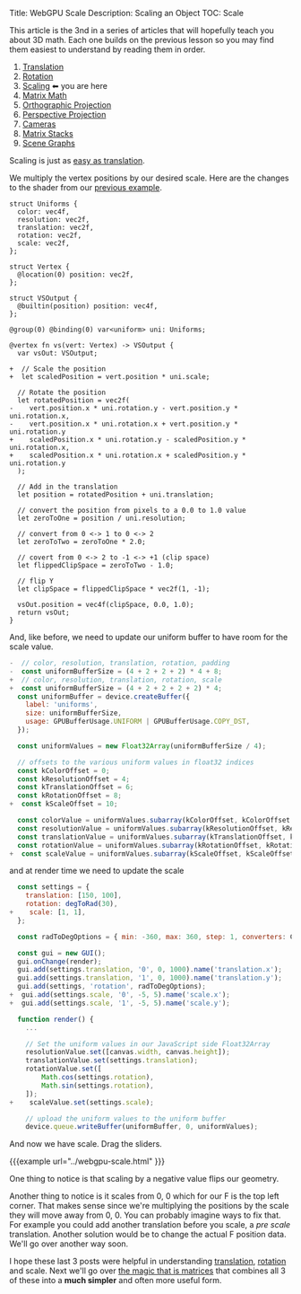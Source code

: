 Title: WebGPU Scale
Description: Scaling an Object
TOC: Scale

This article is the 3nd in a series of articles that will hopefully teach
you about 3D math. Each one builds on the previous lesson so you may find
them easiest to understand by reading them in order.

1. [Translation](webgpu-translation.html)
2. [Rotation](webgpu-rotation.html)
3. [Scaling](webgpu-scale.html) ⬅ you are here
4. [Matrix Math](webgpu-matrix-math.html)
5. [Orthographic Projection](webgpu-orthographic-projection.html)
6. [Perspective Projection](webgpu-perspective-projection.html)
7. [Cameras](webgpu-cameras.html)
8. [Matrix Stacks](webgpu-matrix-stacks.html)
9. [Scene Graphs](webgpu-scene-graphs.html)

Scaling is just as [easy as translation](webgpu-translation.html).

We multiply the vertex positions by our desired scale. Here are the changes
to the shader from our [previous example](webgpu-rotation.html).

```wgsl
struct Uniforms {
  color: vec4f,
  resolution: vec2f,
  translation: vec2f,
  rotation: vec2f,
  scale: vec2f,
};

struct Vertex {
  @location(0) position: vec2f,
};

struct VSOutput {
  @builtin(position) position: vec4f,
};

@group(0) @binding(0) var<uniform> uni: Uniforms;

@vertex fn vs(vert: Vertex) -> VSOutput {
  var vsOut: VSOutput;

+  // Scale the position
+  let scaledPosition = vert.position * uni.scale;

  // Rotate the position
  let rotatedPosition = vec2f(
-    vert.position.x * uni.rotation.y - vert.position.y * uni.rotation.x,
-    vert.position.x * uni.rotation.x + vert.position.y * uni.rotation.y
+    scaledPosition.x * uni.rotation.y - scaledPosition.y * uni.rotation.x,
+    scaledPosition.x * uni.rotation.x + scaledPosition.y * uni.rotation.y
  );

  // Add in the translation
  let position = rotatedPosition + uni.translation;

  // convert the position from pixels to a 0.0 to 1.0 value
  let zeroToOne = position / uni.resolution;

  // convert from 0 <-> 1 to 0 <-> 2
  let zeroToTwo = zeroToOne * 2.0;

  // covert from 0 <-> 2 to -1 <-> +1 (clip space)
  let flippedClipSpace = zeroToTwo - 1.0;

  // flip Y
  let clipSpace = flippedClipSpace * vec2f(1, -1);

  vsOut.position = vec4f(clipSpace, 0.0, 1.0);
  return vsOut;
}
```

And, like before, we need to update our uniform buffer to have room for
the scale value.

```js
-  // color, resolution, translation, rotation, padding
-  const uniformBufferSize = (4 + 2 + 2 + 2) * 4 + 8;
+  // color, resolution, translation, rotation, scale
+  const uniformBufferSize = (4 + 2 + 2 + 2 + 2) * 4;
  const uniformBuffer = device.createBuffer({
    label: 'uniforms',
    size: uniformBufferSize,
    usage: GPUBufferUsage.UNIFORM | GPUBufferUsage.COPY_DST,
  });

  const uniformValues = new Float32Array(uniformBufferSize / 4);

  // offsets to the various uniform values in float32 indices
  const kColorOffset = 0;
  const kResolutionOffset = 4;
  const kTranslationOffset = 6;
  const kRotationOffset = 8;
+  const kScaleOffset = 10;

  const colorValue = uniformValues.subarray(kColorOffset, kColorOffset + 4);
  const resolutionValue = uniformValues.subarray(kResolutionOffset, kResolutionOffset + 2);
  const translationValue = uniformValues.subarray(kTranslationOffset, kTranslationOffset + 2);
  const rotationValue = uniformValues.subarray(kRotationOffset, kRotationOffset + 2);
+  const scaleValue = uniformValues.subarray(kScaleOffset, kScaleOffset + 2);
```

and at render time we need to update the scale

```js
  const settings = {
    translation: [150, 100],
    rotation: degToRad(30),
+    scale: [1, 1],
  };

  const radToDegOptions = { min: -360, max: 360, step: 1, converters: GUI.converters.radToDeg };

  const gui = new GUI();
  gui.onChange(render);
  gui.add(settings.translation, '0', 0, 1000).name('translation.x');
  gui.add(settings.translation, '1', 0, 1000).name('translation.y');
  gui.add(settings, 'rotation', radToDegOptions);
+  gui.add(settings.scale, '0', -5, 5).name('scale.x');
+  gui.add(settings.scale, '1', -5, 5).name('scale.y');

  function render() {
    ...

    // Set the uniform values in our JavaScript side Float32Array
    resolutionValue.set([canvas.width, canvas.height]);
    translationValue.set(settings.translation);
    rotationValue.set([
        Math.cos(settings.rotation),
        Math.sin(settings.rotation),
    ]);
+    scaleValue.set(settings.scale);

    // upload the uniform values to the uniform buffer
    device.queue.writeBuffer(uniformBuffer, 0, uniformValues);
```

And now we have scale. Drag the sliders.

{{{example url="../webgpu-scale.html" }}}

One thing to notice is that scaling by a negative value flips our geometry.

Another thing to notice is it scales from 0, 0 which for our F is the
top left corner. That makes sense since we're multiplying the positions
by the scale they will move away from 0, 0. You can probably
imagine ways to fix that. For example you could add another translation
before you scale, a *pre scale* translation. Another solution would be
to change the actual F position data. We'll go over another way soon.

I hope these last 3 posts were helpful in understanding
[translation](webgpu-translation.html), [rotation](webgpu-rotation.html)
and scale. Next we'll go over [the magic that is matrices](webgpu-matrix-math.html)
that combines all 3 of these into a **much simpler** and often more useful form.
